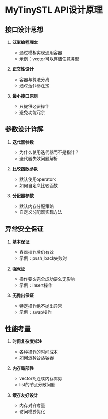 # MyTinySTL API设计原理

## 接口设计思想
1. **泛型编程理念**
   - 通过模板实现通用容器
   - 示例：vector可以存储任意类型

2. **正交性设计**
   - 容器与算法分离
   - 通过迭代器连接

3. **最小接口原则**
   - 只提供必要操作
   - 避免功能冗余

## 参数设计详解
1. **迭代器参数**
   - 为什么使用迭代器而不是指针？
   - 迭代器失效问题解析

2. **比较函数参数**
   - 默认使用operator<
   - 如何自定义比较函数

3. **分配器参数**
   - 默认内存分配策略
   - 自定义分配器实现方法

## 异常安全保证
1. **基本保证**
   - 容器操作后仍有效
   - 示例：push_back失败时

2. **强保证**
   - 操作要么完全成功要么无影响
   - 示例：insert操作

3. **无抛出保证**
   - 特定操作绝不抛出异常
   - 示例：swap操作

## 性能考量
1. **时间复杂度标注**
   - 各种操作的时间成本
   - 如何选择合适容器

2. **内存局部性**
   - vector的连续内存优势
   - list的节点分散问题

3. **缓存友好设计**
   - 内存对齐考量
   - 访问模式优化
